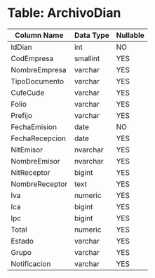 # Table: ArchivoDian

| Column Name | Data Type | Nullable |
|-------------|-----------|----------|
| IdDian | int | NO |
| CodEmpresa | smallint | YES |
| NombreEmpresa | varchar | YES |
| TipoDocumento | varchar | YES |
| CufeCude | varchar | YES |
| Folio | varchar | YES |
| Prefijo | varchar | YES |
| FechaEmision | date | NO |
| FechaRecepcion | date | YES |
| NitEmisor | nvarchar | YES |
| NombreEmisor | nvarchar | YES |
| NitReceptor | bigint | YES |
| NombreReceptor | text | YES |
| Iva | numeric | YES |
| Ica | bigint | YES |
| Ipc | bigint | YES |
| Total | numeric | YES |
| Estado | varchar | YES |
| Grupo | varchar | YES |
| Notificacion | varchar | YES |
